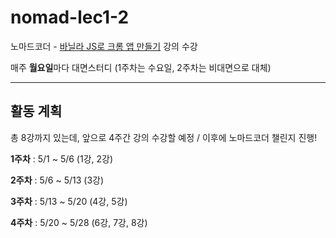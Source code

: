 # nomad-lec1-2

노마드코더 - [바닐라 JS로 크롬 앱 만들기](https://nomadcoders.co/javascript-for-beginners) 강의 수강

매주 **월요일**마다 대면스터디 (1주차는 수요일, 2주차는 비대면으로 대체)

---
## 활동 계획

총 8강까지 있는데, 앞으로 4주간 강의 수강할 예정 / 이후에 노마드코더 챌린지 진행!

**1주차** : 5/1 ~ 5/6 (1강, 2강)

**2주차** : 5/6 ~ 5/13 (3강)

**3주차** : 5/13 ~ 5/20 (4강, 5강)

**4주차** : 5/20 ~ 5/28 (6강, 7강, 8강)
